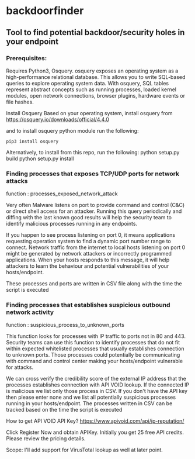 # backdoorfinder
## Tool to find potential backdoor/security holes in your endpoint

### Prerequisites:

Requires Python3, Osquery. 
osquery exposes an operating system as a high-performance relational database. 
This allows you to write SQL-based queries to explore operating system data. 
With osquery, SQL tables represent abstract concepts such as running processes, 
loaded kernel modules, open network connections, browser plugins, hardware events or file hashes.

Install Osquery
Based on your operating system, install osquery from  https://osquery.io/downloads/official/4.4.0

and to install osquery python module run the following:

```pip3 install osquery```

Alternatively, to install from this repo, run the following:
python setup.py build
python setup.py install

### Finding processes that exposes TCP/UDP ports for network attacks

function  : processes_exposed_network_attack

Very often Malware listens on port to provide command and control (C&C) or direct shell access for an attacker.
Running this query periodically and diffing with the last known good results will help the security team to identify 
malicious processes running in any endpoints.

If you happen to see process listening on port 0, it means applications requesting operation system to find a dynamic 
port number range to connect. Network traffic from the internet to local hosts listening on port 0 might be generated 
by network attackers or incorrectly programmed applications. When your hosts responds to this message, it will help 
attackers to learn the behaviour and potential vulnerabilities of your hosts/endpoint.

These processes and ports are written in CSV file along with the time the script is executed

### Finding processes that establishes suspicious outbound network activity

function  :  suspicious_process_to_unknown_ports

This function looks for processes with IP traffic to ports not in 80 and 443. Security teams can use this function to
identify processes that do not fit within expected whitelisted processes that usually establishes connection to 
unknown ports. Those processes could potentially be communicating with command and control center making your 
hosts/endpoint vulnerable for attacks.

We can cross verify the credibility score of the external IP address that the processes establishes 
connection with API VOID lookup. If the connected IP is malicious we list only those process in CSV.
If you don't have the API key then please enter none and we list all potentially suspicious processes running 
in your hosts/endpoint. The processes written in CSV can be tracked based on the time the script is executed


How to get API VOID API Key?
https://www.apivoid.com/api/ip-reputation/ 

Click Register Now and obtain APIKey. Initially you get 25 free API credits. Please review the pricing details.

Scope: I'll add support for VirusTotal lookup as well at later point.

